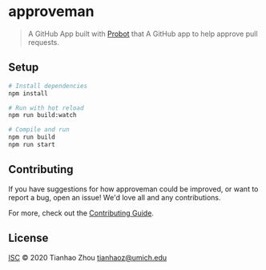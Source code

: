 # approveman

> A GitHub App built with [Probot](https://github.com/probot/probot) that A GitHub app to help approve pull requests.

## Setup

```sh
# Install dependencies
npm install

# Run with hot reload
npm run build:watch

# Compile and run
npm run build
npm run start
```

## Contributing

If you have suggestions for how approveman could be improved, or want to report a bug, open an issue! We'd love all and any contributions.

For more, check out the [Contributing Guide](CONTRIBUTING.md).

## License

[ISC](LICENSE) © 2020 Tianhao Zhou <tianhaoz@umich.edu>
